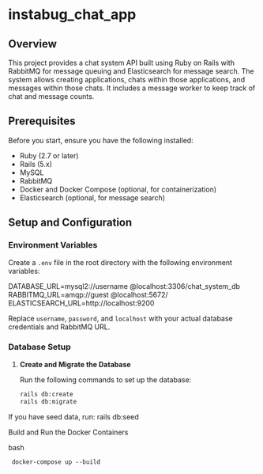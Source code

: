 # instabug_chat_app

## Overview

This project provides a chat system API built using Ruby on Rails with RabbitMQ for message queuing and Elasticsearch for message search. The system allows creating applications, chats within those applications, and messages within those chats. It includes a message worker to keep track of chat and message counts.

## Prerequisites

Before you start, ensure you have the following installed:

- Ruby (2.7 or later)
- Rails (5.x)
- MySQL
- RabbitMQ
- Docker and Docker Compose (optional, for containerization)
- Elasticsearch (optional, for message search)

## Setup and Configuration

### Environment Variables

Create a `.env` file in the root directory with the following environment variables:

DATABASE_URL=mysql2://username
@localhost:3306/chat_system_db RABBITMQ_URL=amqp://guest
@localhost:5672/ ELASTICSEARCH_URL=http://localhost:9200

Replace `username`, `password`, and `localhost` with your actual database credentials and RabbitMQ URL.

### Database Setup

1. **Create and Migrate the Database**

   Run the following commands to set up the database:

   ```bash
   rails db:create
   rails db:migrate
   ```

If you have seed data, run:
rails db:seed

Build and Run the Docker Containers

bash

```
 docker-compose up --build
```
